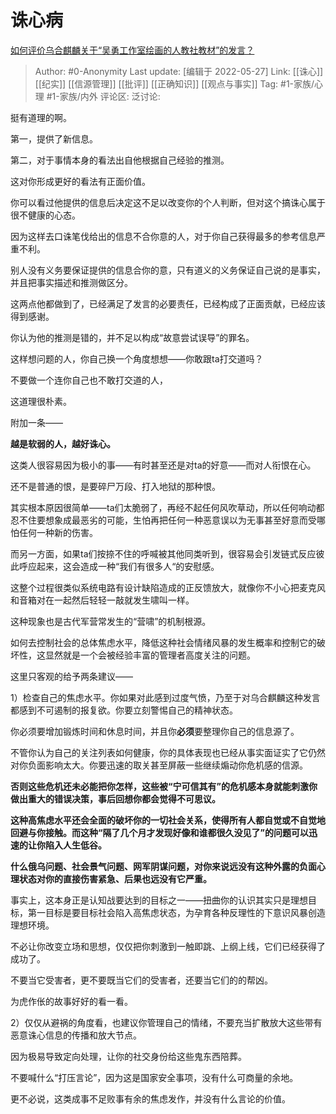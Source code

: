 # 诛心病
[如何评价乌合麒麟关于“吴勇工作室绘画的人教社教材”的发言？](https://www.zhihu.com/question/534646046/answer/2503912556)

> Author: #0-Anonymity
> Last update: [编辑于 2022-05-27]
> Link: [[诛心]] [[纪实]] [[信源管理]] [[批评]] [[正确知识]] [[观点与事实]]
> Tag: #1-家族/心理 #1-家族/内外
> 评论区:
> 泛讨论:

挺有道理的啊。

第一，提供了新信息。

第二，对于事情本身的看法出自他根据自己经验的推测。

这对你形成更好的看法有正面价值。

你可以看过他提供的信息后决定这不足以改变你的个人判断，但对这个搞诛心属于很不健康的心态。

因为这样去口诛笔伐给出的信息不合你意的人，对于你自己获得最多的参考信息严重不利。

别人没有义务要保证提供的信息合你的意，只有道义的义务保证自己说的是事实，并且把事实描述和推测做区分。

这两点他都做到了，已经满足了发言的必要责任，已经构成了正面贡献，已经应该得到感谢。

你认为他的推测是错的，并不足以构成“故意尝试误导”的罪名。

这样想问题的人，你自己换一个角度想想——你敢跟ta打交道吗？

不要做一个连你自己也不敢打交道的人，

这道理很朴素。

附加一条——

**越是软弱的人，越好诛心。**

这类人很容易因为极小的事——有时甚至还是对ta的好意——而对人衔恨在心。

还不是普通的恨，是要碎尸万段、打入地狱的那种恨。

其实根本原因很简单——ta们太脆弱了，再经不起任何风吹草动，所以任何响动都忍不住要想象成最恶劣的可能，生怕再把任何一种恶意误以为无事甚至好意而受哪怕任何一种新的伤害。

而另一方面，如果ta们按捺不住的呼喊被其他同类听到，很容易会引发链式反应彼此呼应起来，这会造成一种“我们有很多人“的安慰感。

这整个过程很类似系统电路有设计缺陷造成的正反馈放大，就像你不小心把麦克风和音箱对在一起然后轻轻一敲就发生啸叫一样。

这种现象也是古代军营常发生的“营啸”的机制根源。

如何去控制社会的总体焦虑水平，降低这种社会情绪风暴的发生概率和控制它的破坏性，这显然就是一个会被经验丰富的管理者高度关注的问题。

这里只客观的给予两条建议——

1）检查自己的焦虑水平。你如果对此感到过度气愤，乃至于对乌合麒麟这种发言都感到不可遏制的报复欲。你要立刻警惕自己的精神状态。

你必须要增加锻炼时间和休息时间，并且你**必须**要整理你自己的信息源了。

不管你认为自己的关注列表如何健康，你的具体表现也已经从事实面证实了它仍然对你负面影响太大。你要迅速的取关甚至屏蔽一些继续煽动你危机感的信源。

**否则这些危机还未必能把你怎样，这些被“宁可信其有”的危机感本身就能刺激你做出重大的错误决策，事后回想你都会觉得不可思议。**

**这种高焦虑水平还会全面的破坏你的一切社会关系，使得所有人都自觉或不自觉地回避与你接触。而这种“隔了几个月才发现好像和谁都很久没见了”的问题可以迅速的让你陷入人生低谷。**

**什么俄乌问题、社会景气问题、网军阴谋问题，对你来说远没有这种外露的负面心理状态对你的直接伤害紧急、后果也远没有它严重。**

事实上，这本身正是认知战要达到的目标之一——扭曲你的认识其实只是理想目标，第一目标是要目标社会陷入高焦虑状态，为孕育各种反理性的下意识风暴创造理想环境。

不必让你改变立场和思想，仅仅把你刺激到一触即跳、上纲上线，它们已经获得了成功了。

不要当它受害者，更不要既当它们的受害者，还要当它们的的帮凶。

为虎作伥的故事好好的看一看。

2）仅仅从避祸的角度看，也建议你管理自己的情绪，不要充当扩散放大这些带有恶意诛心信息的传播和放大节点。

因为极易导致定向处理，让你的社交身份给这些鬼东西陪葬。

不要喊什么“打压言论”，因为这是国家安全事项，没有什么可商量的余地。

更不必说，这类成事不足败事有余的焦虑发作，并没有什么言论的价值。
